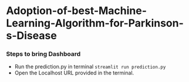 # Adoption-of-best-Machine-Learning-Algorithm-for-Parkinson-s-Disease

### Steps to bring Dashboard

- Run the prediction.py in terminal `streamlit run prediction.py`
- Open the Localhost URL provided in the terminal.
